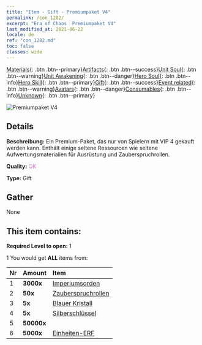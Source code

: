 ```yaml
---
title: "Item - Gift - Premiumpaket V4"
permalink: /con_1282/
excerpt: "Era of Chaos  Premiumpaket V4"
last_modified_at: 2021-06-22
locale: de
ref: "con_1282.md"
toc: false
classes: wide
---
```

 [Materials](/ItemsDE/){: .btn .btn--primary}[Artifacts](/ItemsDE/Artifacts/){: .btn .btn--success}[Unit Soul](/ItemsDE/UnitSoul/){: .btn .btn--warning}[Unit Awakening](/ItemsDE/UnitAwakening/){: .btn .btn--danger}[Hero Soul](/ItemsDE/HeroSoul/){: .btn .btn--info}[Hero Skill](/ItemsDE/HeroSkill/){: .btn .btn--primary}[Gift](/ItemsDE/Gift/){: .btn .btn--success}[Event related](/ItemsDE/Events/){: .btn .btn--warning}[Avatars](/ItemsDE/Avatars/){: .btn .btn--danger}[Consumables](/ItemsDE/Consumables/){: .btn .btn--info}[Unknown](/ItemsDE/Unknown/){: .btn .btn--primary}

 ![Premiumpaket V4](/images/t/i_905004.png)

## Details
 **Beschreibung:** Ein Premium-Paket, das nur von Spielern mit VIP 4 gekauft werden kann. Enthält einige seltene Ressourcen wie seltene Aufwertungsmaterialien für Ausrüstung und Zauberspruchrollen.

 **Quality:** <span style="color: #DA70D6">OK</span>

 **Type:** Gift

## Gather

  None

## This item contains:

 **Required Level to open:** 1

 1 You would get **ALL** items  from:

  | Nr | Amount |     Item    |
  |:---|:-------|:------------|
  | 1 |  **3000x** | [Imperiumsorden](/ItemsDE/con_904/) |  | 
  | 2 |  **50x** | [Zauberspruchrollen](/ItemsDE/con_694/) |  | 
  | 3 |  **5x** | [Blauer Kristall](/ItemsDE/con_716/) |  | 
  | 4 |  **5x** | [Silberschlüssel](/ItemsDE/con_693/) |  | 
  | 5 |  **50000x** | <i class="fas fa-coins"/> |  | 
  | 6 |  **5000x** | [Einheiten-ERF](/ItemsDE/con_902/) |  | 
